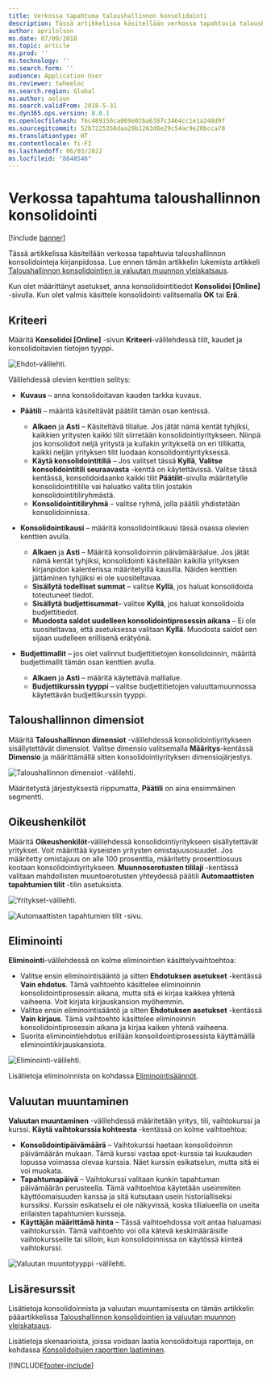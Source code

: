 ```yaml
---
title: Verkossa tapahtuma taloushallinnon konsolidointi
description: Tässä artikkelissa käsitellään verkossa tapahtuvia taloushallinnon konsolidointeja kirjanpidossa.
author: aprilolson
ms.date: 07/09/2018
ms.topic: article
ms.prod: ''
ms.technology: ''
ms.search.form: ''
audience: Application User
ms.reviewer: twheeloc
ms.search.region: Global
ms.author: aolson
ms.search.validFrom: 2018-5-31
ms.dyn365.ops.version: 8.0.1
ms.openlocfilehash: f6c489156ca869e02ba6387c3464cc1e1a248d9f
ms.sourcegitcommit: 52b7225350daa29b1263d8e29c54ac9e20bcca70
ms.translationtype: HT
ms.contentlocale: fi-FI
ms.lasthandoff: 06/03/2022
ms.locfileid: "8848546"
---
```

# <a name="online-financial-consolidations"></a>Verkossa tapahtuma taloushallinnon konsolidointi

[!include [banner](../includes/banner.md)]

Tässä artikkelissa käsitellään verkossa tapahtuvia taloushallinnon konsolidointeja kirjanpidossa. Lue ennen tämän artikkelin lukemista artikkeli [Taloushallinnon konsolidointien ja valuutan muunnon yleiskatsaus](financial-consolidations-currency-translation.md).

Kun olet määrittänyt asetukset, anna konsolidointitiedot **Konsolidoi [Online]** -sivulla. Kun olet valmis käsittele konsolidointi valitsemalla **OK** tai **Erä**.

## <a name="criteria"></a>Kriteeri
Määritä **Konsolidoi [Online]** -sivun **Kriteeri**-välilehdessä tilit, kaudet ja konsolidoitavien tietojen tyyppi.

![Ehdot-välilehti.](./media/criteria-consolidate-online.png "Ehdot-välilehti")

Välilehdessä olevien kenttien selitys:

- **Kuvaus** – anna konsolidoitavan kauden tarkka kuvaus.
- **Päätili** – määritä käsiteltävät päätilit tämän osan kentissä.

    - **Alkaen** ja **Asti** – Käsiteltävä tilialue. Jos jätät nämä kentät tyhjiksi, kaikkien yritysten kaikki tilit siirretään konsolidointiyritykseen. Niinpä jos konsolidoit neljä yritystä ja kullakin yrityksellä on eri tillikatta, kaikki neljän yrityksen tilit luodaan konsolidointiyrityksessä.
    - **Käytä konsolidointitiliä** – Jos valitset tässä **Kyllä**, **Valitse konsolidointitili seuraavasta** -kenttä on käytettävissä. Valitse tässä kentässä, konsolidoidaanko kaikki tilit **Päätilit**-sivulla määritetylle konsolidointitilille vai haluatko valita tilin jostakin konsolidointitiliryhmästä.
    - **Konsolidointitiliryhmä** – valitse ryhmä, jolla päätili yhdistetään konsolidoinnissa.

- **Konsolidointikausi** – määritä konsolidointikausi tässä osassa olevien kenttien avulla.

    - **Alkaen** ja **Asti** – Määritä konsolidoinnin päivämääräalue. Jos jätät nämä kentät tyhjiksi, konsolidointi käsitellään kaikilla yrityksen kirjanpidon kalenterissa määritetyillä kausilla. Näiden kenttien jättäminen tyhjäksi ei ole suositeltavaa.
    - **Sisällytä todelliset summat** – valitse **Kyllä**, jos haluat konsolidoida toteutuneet tiedot.
    - **Sisällytä budjettisummat**– valitse **Kyllä**, jos haluat konsolidoida budjettitiedot.
    - **Muodosta saldot uudelleen konsolidointiprosessin aikana** – Ei ole suositeltavaa, että asetuksessa valitaan **Kyllä**. Muodosta saldot sen sijaan uudelleen erillisenä erätyönä.

- **Budjettimallit** – jos olet valinnut budjettitietojen konsolidoinnin, määritä budjettimallit tämän osan kenttien avulla.

    - **Alkaen** ja **Asti** – määritä käytettävä mallialue.
    - **Budjettikurssin tyyppi** – valitse budjettitietojen valuuttamuunnossa käytettävän budjettikurssin tyyppi.

## <a name="financial-dimensions"></a>Taloushallinnon dimensiot
Määritä **Taloushallinnon dimensiot** -välilehdessä konsolidointiyritykseen sisällytettävät dimensiot. Valitse dimensio valitsemalla **Määritys**-kentässä **Dimensio** ja määrittämällä sitten konsolidointiyrityksen dimensiojärjestys.

![Taloushallinnon dimensiot -välilehti.](./media/financial-dimensions-cons.png "Taloushallinnon dimensiot -välilehti")

Määritetystä järjestyksestä riippumatta, **Päätili** on aina ensimmäinen segmentti.

## <a name="legal-entities"></a>Oikeushenkilöt
Määritä **Oikeushenkilöt**-välilehdessä konsolidointiyritykseen sisällytettävät yritykset. Voit määrittää kyseisten yritysten omistajuusosuudet. Jos määritetty omistajuus on alle 100 prosenttia, määritetty prosenttiosuus kootaan konsolidointiyritykseen. **Muunnoserotusten tililaji** -kentässä valitaan mahdollisten muuntoerotusten yhteydessä päätili **Automaattisten tapahtumien tilit** -tilin asetuksista.

![Yritykset-välilehti.](./media/legal-entities-cons.png "Yritykset-välilehti")

![Automaattisten tapahtumien tilit -sivu.](./media/accounts-for-automatic-cons.png "Automaattisten tapahtumien tilit -sivu")

## <a name="elimination"></a>Eliminointi
**Eliminointi**-välilehdessä on kolme eliminointien käsittelyvaihtoehtoa:

- Valitse ensin eliminointisääntö ja sitten **Ehdotuksen asetukset** -kentässä **Vain ehdotus**. Tämä vaihtoehto käsittelee eliminoinnin konsolidointiprosessin aikana, mutta sitä ei kirjaa kaikkea yhtenä vaiheena. Voit kirjata kirjauskansion myöhemmin.
- Valitse ensin eliminointisääntö ja sitten **Ehdotuksen asetukset** -kentässä **Vain kirjaus**. Tämä vaihtoehto käsittelee eliminoinnin konsolidointiprosessin aikana ja kirjaa kaiken yhtenä vaiheena.
- Suorita eliminointiehdotus erillään konsolidointiprosessista käyttämällä eliminointikirjauskansiota.

![Eliminointi-välilehti.](./media/elimination-cons-onl.png "Eliminointi-välilehti")

Lisätietoja eliminoinnista on kohdassa [Eliminointisäännöt](./elimination-rules.md).

## <a name="currency-translation"></a>Valuutan muuntaminen
**Valuutan muuntaminen** -välilehdessä määritetään yritys, tili, vaihtokurssi ja kurssi. **Käytä vaihtokurssia kohteesta** -kentässä on kolme vaihtoehtoa:

- **Konsolidointipäivämäärä** – Vaihtokurssi haetaan konsolidoinnin päivämäärän mukaan. Tämä kurssi vastaa spot-kurssia tai kuukauden lopussa voimassa olevaa kurssia. Näet kurssin esikatselun, mutta sitä ei voi muokata.
- **Tapahtumapäivä** – Vaihtokurssi valitaan kunkin tapahtuman päivämäärän perusteella. Tämä vaihtoehtoa käytetään useimmiten käyttöomaisuuden kanssa ja sitä kutsutaan usein historialliseksi kurssiksi. Kurssin esikatselu ei ole näkyvissä, koska tilialueella on useita erilaisten tapahtumien kursseja.
- **Käyttäjän määrittämä hinta** – Tässä vaihtoehdossa voit antaa haluamasi vaihtokurssin. Tämä vaihtoehto voi olla kätevä keskimääräisille vaihtokursseille tai silloin, kun konsolidoinnissa on käytössä kiinteä vaihtokurssi.

![Valuutan muuntotyyppi -välilehti.](./media/currency-translation-cons-online.png "Valuutan muuntotyyppi -välilehti")

## <a name="additional-resources"></a>Lisäresurssit

Lisätietoja konsolidoinnista ja valuutan muuntamisesta on tämän artikkelin pääartikkelissa [Taloushallinnon konsolidointien ja valuutan muunnon yleiskatsaus](./financial-consolidations-currency-translation.md).

Lisätietoja skenaarioista, joissa voidaan laatia konsolidoituja raportteja, on kohdassa [Konsolidoitujen raporttien laatiminen](./generating-consolidated-financial-statements.md).


[!INCLUDE[footer-include](../../includes/footer-banner.md)]
